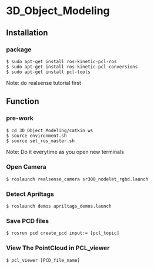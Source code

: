 # 3D_Object_Modeling

## Installation

### package

```
$ sudo apt-get install ros-kinetic-pcl-ros
$ sudo apt-get install ros-kinetic-pcl-conversions
$ sudo apt-get install pcl-tools 
```

Note:
do realsense tutorial first

## Function

### pre-work

```
$ cd 3D_Object_Modeling/catkin_ws
$ source environment.sh
$ source set_ros_master.sh
```
Note:
Do it everytime as you open new terminals


### Open Camera

```
$ roslaunch realsense_camera sr300_nodelet_rgbd.launch 
```

### Detect Apriltags

```
$ roslaunch demos apriltags_demos.launch
```

### Save PCD files

```
$ rosrun pcd create_pcd input:= [pcl_topic]
```

### View The PointCloud in PCL_viewer

```
$ pcl_viewer [PCD_file_name]
```
